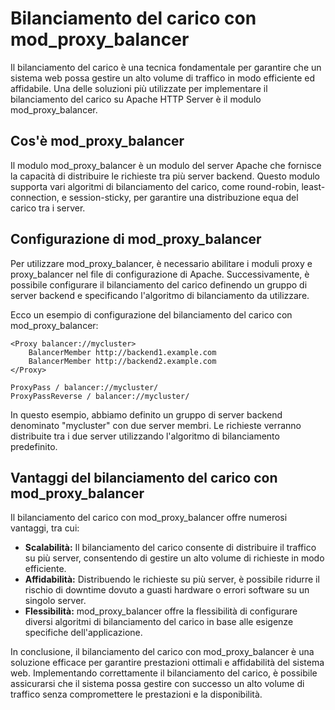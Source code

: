 # Bilanciamento del carico con mod_proxy_balancer

Il bilanciamento del carico è una tecnica fondamentale per garantire che un sistema web possa gestire un alto volume di traffico in modo efficiente ed affidabile. Una delle soluzioni più utilizzate per implementare il bilanciamento del carico su Apache HTTP Server è il modulo mod_proxy_balancer.

## Cos'è mod_proxy_balancer

Il modulo mod_proxy_balancer è un modulo del server Apache che fornisce la capacità di distribuire le richieste tra più server backend. Questo modulo supporta vari algoritmi di bilanciamento del carico, come round-robin, least-connection, e session-sticky, per garantire una distribuzione equa del carico tra i server.

## Configurazione di mod_proxy_balancer

Per utilizzare mod_proxy_balancer, è necessario abilitare i moduli proxy e proxy_balancer nel file di configurazione di Apache. Successivamente, è possibile configurare il bilanciamento del carico definendo un gruppo di server backend e specificando l'algoritmo di bilanciamento da utilizzare.

Ecco un esempio di configurazione del bilanciamento del carico con mod_proxy_balancer:

```
<Proxy balancer://mycluster>
    BalancerMember http://backend1.example.com
    BalancerMember http://backend2.example.com
</Proxy>

ProxyPass / balancer://mycluster/
ProxyPassReverse / balancer://mycluster/
```

In questo esempio, abbiamo definito un gruppo di server backend denominato "mycluster" con due server membri. Le richieste verranno distribuite tra i due server utilizzando l'algoritmo di bilanciamento predefinito.

## Vantaggi del bilanciamento del carico con mod_proxy_balancer

Il bilanciamento del carico con mod_proxy_balancer offre numerosi vantaggi, tra cui:

- **Scalabilità:** Il bilanciamento del carico consente di distribuire il traffico su più server, consentendo di gestire un alto volume di richieste in modo efficiente.
- **Affidabilità:** Distribuendo le richieste su più server, è possibile ridurre il rischio di downtime dovuto a guasti hardware o errori software su un singolo server.
- **Flessibilità:** mod_proxy_balancer offre la flessibilità di configurare diversi algoritmi di bilanciamento del carico in base alle esigenze specifiche dell'applicazione.

In conclusione, il bilanciamento del carico con mod_proxy_balancer è una soluzione efficace per garantire prestazioni ottimali e affidabilità del sistema web. Implementando correttamente il bilanciamento del carico, è possibile assicurarsi che il sistema possa gestire con successo un alto volume di traffico senza compromettere le prestazioni e la disponibilità.